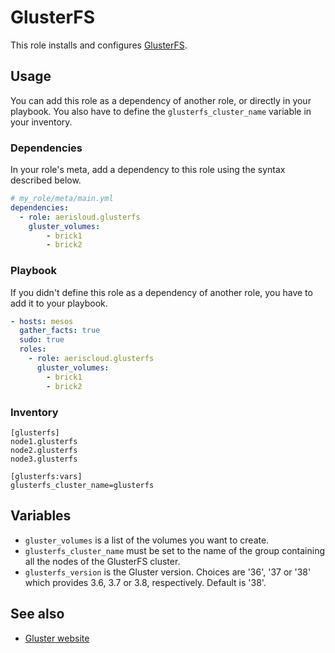 GlusterFS
=========

This role installs and configures [GlusterFS](http://www.gluster.org/).

Usage
-----

You can add this role as a dependency of another role, or directly in your playbook.
You also have to define the `glusterfs_cluster_name` variable in your inventory.

### Dependencies

In your role's meta, add a dependency to this role using the syntax described below.

```yaml
# my_role/meta/main.yml
dependencies:
  - role: aerisloud.glusterfs
    gluster_volumes:
        - brick1
        - brick2
```

### Playbook

If you didn't define this role as a dependency of another role, you have to add it to your playbook.

```yaml
- hosts: mesos
  gather_facts: true
  sudo: true
  roles:
    - role: aeriscloud.glusterfs
      gluster_volumes:
        - brick1
        - brick2
```

### Inventory

```
[glusterfs]
node1.glusterfs
node2.glusterfs
node3.glusterfs

[glusterfs:vars]
glusterfs_cluster_name=glusterfs
```

Variables
---------

* `gluster_volumes` is a list of the volumes you want to create.
* `glusterfs_cluster_name` must be set to the name of the group containing all the nodes of the GlusterFS cluster.
* `glusterfs_version` is the Gluster version. Choices are '36', '37 or '38' which provides 3.6, 3.7 or 3.8, respectively. Default is '38'.

See also
--------

* [Gluster website](http://www.gluster.org/)

